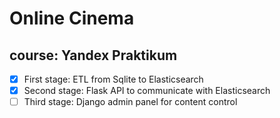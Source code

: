 # Online Cinema  
## course: Yandex Praktikum    
- [x] First stage: ETL from Sqlite to Elasticsearch  
- [x] Second stage: Flask API to communicate with Elasticsearch   
- [ ] Third stage: Django admin panel for content control
